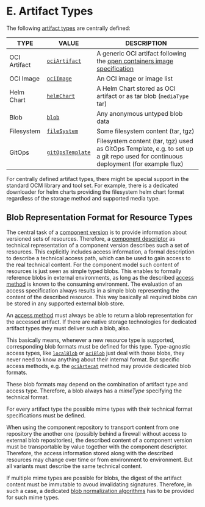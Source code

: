 # E. Artifact Types

The following [artifact types](../../specification/formats/types.md#artifact-types) are centrally defined:

| TYPE          | VALUE                           | DESCRIPTION                   |
| ------------- | ------------------------------- | ----------------------------- |
| OCI Artifact  | [`ociArtifact`](ociArtifact.md) | A generic OCI artifact following the [open containers image specification](https://github.com/opencontainers/image-spec/blob/main/spec.md) |
| OCI Image     | [`ociImage`](ociImage.md)       | An OCI image or image list |
| Helm Chart    | [`helmChart`](helmChart.md)     | A Helm Chart stored as OCI artifact or as tar blob (`mediaType` tar) |
| Blob          | [`blob`](blob.md)               | Any anonymous untyped blob data |
| Filesystem   | [`fileSystem`](fileSystem.md)    | Some filesystem content (tar, tgz) |
| GitOps        | [`gitOpsTemplate`](gitOpsTemplate.md) | Filesystem content (tar, tgz) used as GitOps Template, e.g. to set up a git repo used for continuous deployment (for example flux) |

For centrally defined artifact types, there might be special support in the
standard OCM library and tool set. For example, there is a dedicated downloader
for helm charts providing the filesystem helm chart format regardless of
the storage method and supported media type.

## Blob Representation Format for Resource Types

The central task of a [component version](../../introduction/component_versions.md)
is to provide information about  versioned sets of resources. Therefore, a
[component descriptor](../../specification/elements/README.md#component-descriptor) 
as technical representation of a component version describes such a set of resources.
This explicitly includes access information, a formal description to describe a
technical access path, which can be used to gain access to the real technical 
content. For the component model such content of resources is just seen as
simple typed blobs. This enables to formally reference blobs in external
environments, as long as the described [access method](../specification/elements/README.md#artifact-access)
is known to the consuming environment. The evaluation of an access specification
always results in a simple blob representing the content of the described resource.
This way basically all required blobs can be stored in any supported external blob store.

An [access method](../../specification/elements/README.md#artifact-access) must
always be able to return a blob representation for the accessed artifact.
If there are native storage technologies for dedicated artifact types they
must deliver such a blob, also. 

This basically means, whenever a new resource type is supported,
corresponding blob formats must be defined for this type. Type-agnostic access types, like [`localBlob`](../B/localBlob.md) or [`ociBlob`](../B/ociBlob.md)
just deal with those blobs, they never need to know anything about their internal 
format. But specific access methods, e.g. the [`ociArtecat`](../B/ociArtifact.md) 
method may provide dedicated blob formats.

These blob formats may depend on the combination of artifact type and access type.
Therefore, a blob always has a *mimeType* specifying the technical format.

For every artifact type the possible mime types with their technical format 
specifications must be defined.

When using the component repository to transport content from one repository the
another one (possibly behind a firewall without access to external blob
repositories), the described content of a component version must be
transportable by value together with the component descriptor. Therefore, the
access information stored along with the described resources may change over time
or from environment to environment. But all variants must describe the same
technical content.

If multiple mime types are possible for blobs, the digest of the artifact content must be immutable to avoud invalidating signatures. Therefore, in such a case, a
dedicated [blob normalization algorithms](../../specification/formats/artifact_normalization.md) 
has to be provided for such mime types.
